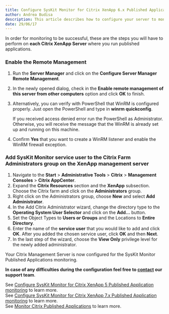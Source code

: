 ```yaml
---
title: Configure SysKit Monitor for Citrix XenApp 6.x Published Application monitoring
author: Andrea Budisa
description: This article describes how to configure your server to monitor Citrix Published Applications with the SysKit Monitor.
date: 29/06/17
---
```

In order for monitoring to be successful, these are the steps you will have to perform on __each Citrix XenApp Server__ where you run published applications.

### Enable the Remote Management

1. Run the __Server Manager__ and click on the __Configure Server Manager Remote Management__.
2. In the newly opened dialog, check in the __Enable remote management of this server from other computers__ option and click __OK__ to finish.
3. Alternatively, you can verify with PowerShell that WinRM is configured properly. Just open the PowerShell and type in __winrm quickconfig__.

   If you received access denied error run the PowerShell as Administrator.
   Otherwise, you will receive the message that the WinRM is already set up and running on this machine.
4. Confirm __Yes__ that you want to create a WinRM listener and enable the WinRM firewall exception.

### Add SysKit Monitor service user to the Citrix Farm Administrators group on the XenApp management server

1. Navigate to the __Start__ > __Administrative Tools__ > __Citrix__ > __Management Consoles__ > __Citrix AppCenter__.
2. Expand the __Citrix Resources__ section and the __XenApp__ subsection. Choose the Citrix farm and click on the __Administrators__ group.
3. Right click on the Administrators group, choose __New__ and select __Add Administrator__.
4. In the Add Citrix Administrator wizard, change the directory type to the __Operating System User Selector__ and click on the __Add…__ button.
5. Set the Object Types to __Users or Groups__ and the Locations to __Entire Directory__.
6. Enter the name of the __service user__ that you would like to add and click __OK__. After you added the chosen service user, click __OK__ and then __Next__.
7. In the last step of the wizard, choose the __View Only__ privilege level for the newly added administrator.

Your Citrix Management Server is now configured for the SysKit Monitor Published Applications monitoring.

__In case of any difficulties during the configuration feel free to [contact](https://www.syskit.com/company/contact-us) our support team__.

See [Configure SysKit Monitor for Citrix XenApp 5 Published Application monitoring](#internal/how-to/citrix-xenapp/monitor-citrix-xenapp5-published-applications) to learn more.  
See [Configure SysKit Monitor for Citrix XenApp 7.x Published Application monitoring](#internal/how-to/citrix-xenapp/monitor-citrix-xenapp7-published-applications) to learn more.   
See [Monitor Citrix Published Applications](#internal/how-to/citrix-xenapp/monitor-citrix-published-applications) to learn more.